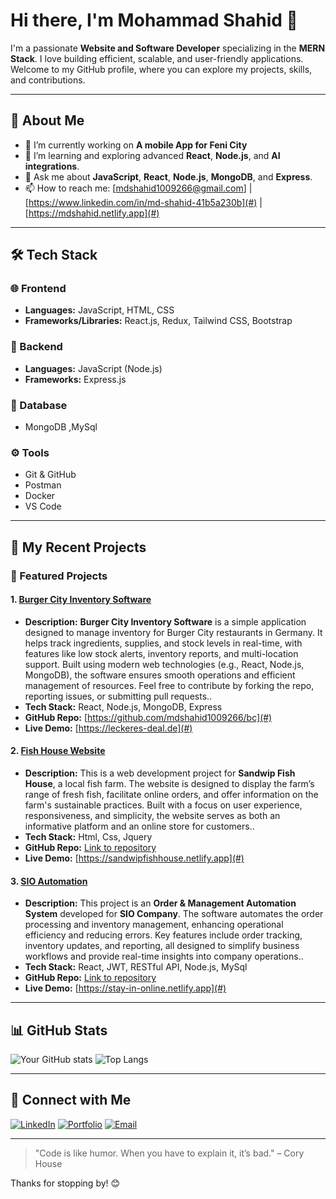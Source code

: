 # Hi there, I'm Mohammad Shahid 👋

I'm a passionate **Website and Software Developer** specializing in the **MERN Stack**. I love building efficient, scalable, and user-friendly applications. Welcome to my GitHub profile, where you can explore my projects, skills, and contributions.

---

## 🚀 About Me

- 🔭 I’m currently working on **A mobile App for Feni City**
- 🌱 I’m learning and exploring advanced **React**, **Node.js**, and **AI integrations**.
- 💬 Ask me about **JavaScript**, **React**, **Node.js**, **MongoDB**, and **Express**.
- 📫 How to reach me: [mdshahid1009266@gmail.com] | [https://www.linkedin.com/in/md-shahid-41b5a230b](#) | [https://mdshahid.netlify.app](#)

---

## 🛠️ Tech Stack

### 🌐 Frontend
- **Languages:** JavaScript, HTML, CSS
- **Frameworks/Libraries:** React.js, Redux, Tailwind CSS, Bootstrap

### 🔧 Backend
- **Languages:** JavaScript (Node.js)
- **Frameworks:** Express.js

### 💾 Database
- MongoDB ,MySql

### ⚙️ Tools
- Git & GitHub
- Postman
- Docker
- VS Code

---

## 📂 My Recent Projects

### 🌟 Featured Projects

#### 1. **[Burger City Inventory Software](#)**
   - **Description:** **Burger City Inventory Software** is a simple application designed to manage inventory for Burger City restaurants in Germany. It helps track ingredients, supplies, and stock levels in real-time, with features like low stock alerts, inventory reports, and multi-location support. Built using modern web technologies (e.g., React, Node.js, MongoDB), the software ensures smooth operations and efficient management of resources. Feel free to contribute by forking the repo, reporting issues, or submitting pull requests..
   - **Tech Stack:** React, Node.js, MongoDB, Express
   - **GitHub Repo:** [https://github.com/mdshahid1009266/bc](#)
   - **Live Demo:** [https://leckeres-deal.de](#)

#### 2. **[Fish House Website](#)**
   - **Description:** This is a web development project for **Sandwip Fish House**, a local fish farm. The website is designed to display the farm’s range of fresh fish, facilitate online orders, and offer information on the farm's sustainable practices. Built with a focus on user experience, responsiveness, and simplicity, the website serves as both an informative platform and an online store for customers..
   - **Tech Stack:** Html, Css, Jquery
   - **GitHub Repo:** [Link to repository](#)
   - **Live Demo:** [https://sandwipfishhouse.netlify.app](#)

#### 3. **[SIO Automation](#)**
   - **Description:** This project is an **Order & Management Automation System** developed for **SIO Company**. The software automates the order processing and inventory management, enhancing operational efficiency and reducing errors. Key features include order tracking, inventory updates, and reporting, all designed to simplify business workflows and provide real-time insights into company operations..
   - **Tech Stack:** React, JWT, RESTful API, Node.js, MySql
   - **GitHub Repo:** [Link to repository](#)
   - **Live Demo:** [https://stay-in-online.netlify.app](#)

---

## 📊 GitHub Stats

![Your GitHub stats](https://github-readme-stats.vercel.app/api?mdshahid1009266=your-github-username&show_icons=true&hide_border=true&theme=radical)
![Top Langs](https://github-readme-stats.vercel.app/api/top-langs/?mdshahid1009266=your-github-username&layout=compact&hide_border=true&theme=radical)

---

## 🤝 Connect with Me

[![LinkedIn](https://img.shields.io/badge/LinkedIn-%230077B5.svg?style=flat&logo=linkedin&logoColor=white)](https://www.linkedin.com/in/md-shahid-41b5a230b)
[![Portfolio](https://img.shields.io/badge/Portfolio-%23ff5722.svg?style=flat&logo=react&logoColor=white)](https://mdshahid.netlify.app/)
[![Email](https://img.shields.io/badge/Email-%23D14836.svg?style=flat&logo=gmail&logoColor=white)](mailto:mdshahid1009266@gmail.com)

---

> "Code is like humor. When you have to explain it, it’s bad." – Cory House

Thanks for stopping by! 😊
